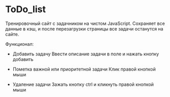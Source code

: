 # ToDo_list
Тренировочный сайт с задачником на чистом JavaScript. Сохраняет все данные в кэш, и после перезагрузки страницы все задачи останутся на сайте.

Функционал:
* Добавить задачу 
Ввести описание задачи в поле и нажать кнопку добавить

* Пометка важной или приоритетной задачи
Клик правой кнопкой мыши
 
* Удаление задачи
Зажать кнопку ctrl и кликнуть правой кнопкой мыши


